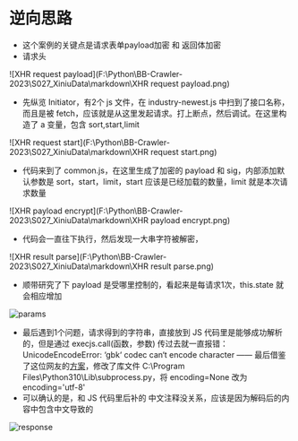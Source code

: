 # 逆向思路

- 这个案例的关键点是请求表单payload加密 和 返回体加密
- 请求头

![XHR request payload](F:\Python\BB-Crawler-2023\S027_XiniuData\markdown\XHR request payload.png)

- 先纵览 Initiator，有2个 js 文件，在 industry-newest.js 中扫到了接口名称，而且是被 fetch，应该就是从这里发起请求。打上断点，然后调试。在这里构造了 a 变量，包含 sort,start,limit

![XHR request start](F:\Python\BB-Crawler-2023\S027_XiniuData\markdown\XHR request start.png)

- 代码来到了 common.js，在这里生成了加密的 payload 和 sig，内部添加默认参数是 sort，start，limit，start 应该是已经加载的数量，limit 就是本次请求数量

![XHR payload encrypt](F:\Python\BB-Crawler-2023\S027_XiniuData\markdown\XHR payload encrypt.png)



- 代码会一直往下执行，然后发现一大串字符被解密，

![XHR result parse](F:\Python\BB-Crawler-2023\S027_XiniuData\markdown\XHR result parse.png)



- 顺带研究了下 payload 是受哪里控制的，看起来是每请求1次，this.state 就会相应增加

![params](F:\Python\BB-Crawler-2023\S027_XiniuData\markdown\params.png)



- 最后遇到1个问题，请求得到的字符串，直接放到 JS 代码里是能够成功解析的，但是通过 execjs.call(函数，参数) 传过去就一直报错：UnicodeEncodeError: ‘gbk‘ codec can‘t encode character —— 最后借鉴了这位网友的[方案](https://blog.csdn.net/BraveMrJ/article/details/124131064)，修改了库文件 C:\Program Files\Python310\Lib\subprocess.py，将 encoding=None 改为 encoding='utf-8' 
- 可以确认的是，和 JS 代码里后补的 中文注释没关系，应该是因为解码后的内容中包含中文导致的

![response](F:\Python\BB-Crawler-2023\S027_XiniuData\markdown\response.png)